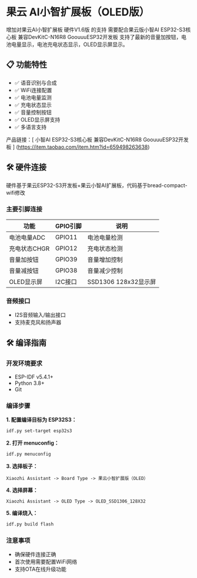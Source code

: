 # 果云 AI小智扩展板（OLED版）

增加对果云AI小智扩展板 硬件V1.6版 的支持
需要配合果云版小智AI ESP32-S3核心板 兼容DevKitC-N16R8 GoouuuESP32开发板
支持了最新的音量加按钮，电池电量显示，电池充电状态显示，OLED显示屏显示。

## 📋 功能特性

- ✅ 语音识别与合成
- ✅ WiFi连接配置
- ✅ 电池电量监测
- ✅ 充电状态显示
- ✅ 音量控制按钮
- ✅ OLED显示屏支持
- ✅ 多语言支持

产品链接：[ 小智AI ESP32-S3核心板 兼容DevKitC-N16R8 GoouuuESP32开发板 ] (<https://item.taobao.com/item.htm?id=659498263638>)

## 🛠️ 硬件连接

硬件基于果云ESP32-S3开发板+果云小智AI扩展板，代码基于bread-compact-wifi修改

### 主要引脚连接

| 功能 | GPIO引脚 | 说明 |
|------|----------|------|
| 电池电量ADC | GPIO11 | 电池电量检测 |
| 充电状态CHGR | GPIO12 | 充电状态检测 |
| 音量加按钮 | GPIO39 | 音量增加控制 |
| 音量减按钮 | GPIO38 | 音量减少控制 |
| OLED显示屏 | I2C接口 | SSD1306 128x32显示屏 |

### 音频接口
- I2S音频输入/输出接口
- 支持麦克风和扬声器

## 🛠️ 编译指南

### 开发环境要求
- ESP-IDF v5.4.1+
- Python 3.8+
- Git

### 编译步骤

**1. 配置编译目标为 ESP32S3：**

```bash
idf.py set-target esp32s3
```

**2. 打开 menuconfig：**

```bash
idf.py menuconfig
```

**3. 选择板子：**

```
Xiaozhi Assistant -> Board Type -> 果云小智扩展版（OLED）
```

**4. 选择屏幕：**

```
Xiaozhi Assistant -> OLED Type -> OLED_SSD1306_128X32
```

**5. 编译烧入：**

```bash
idf.py build flash
```

### 注意事项
- 确保硬件连接正确
- 首次使用需要配置WiFi网络
- 支持OTA在线升级功能
